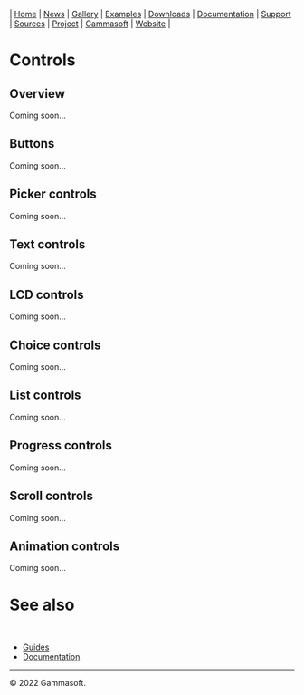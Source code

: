 | [Home](home.md) | [News](news.md) | [Gallery](gallery.md) | [Examples](examples.md) | [Downloads](downloads.md) | [Documentation](documentation.md) | [Support](support.md) | [Sources](https://github.com/gammasoft71/xtd) | [Project](https://sourceforge.net/projects/xtdpro/) | [Gammasoft](gammasoft.md) | [Website](https://gammasoft71.wixsite.com/xtdpro) |

# Controls

## Overview

Coming soon...

## Buttons

Coming soon...

## Picker controls

Coming soon...

## Text controls

Coming soon...

## LCD controls

Coming soon...

## Choice controls

Coming soon...

## List controls

Coming soon...

## Progress controls

Coming soon...

## Scroll controls

Coming soon...

## Animation controls

Coming soon...

# See also
​
* [Guides](guides.md)
* [Documentation](documentation.md)

______________________________________________________________________________________________

© 2022 Gammasoft.
